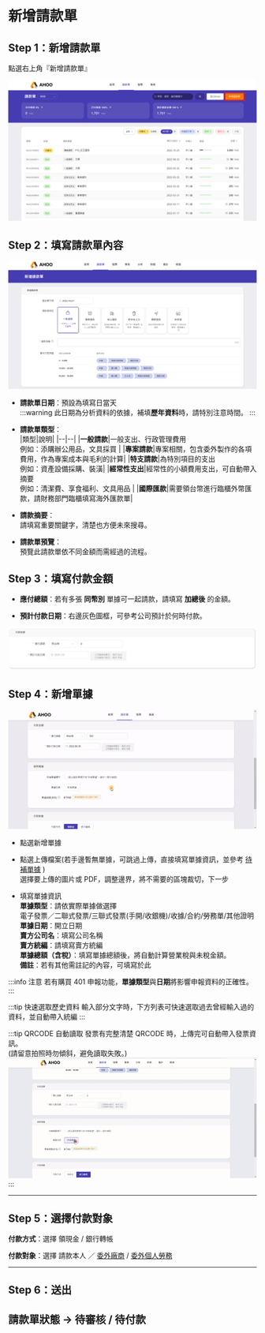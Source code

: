 # 新增請款單

## **Step 1：新增請款單**

點選右上角『新增請款單』

![新增請款單](./new.png)

## **Step 2：填寫請款單內容**

![填寫請款單內容](./normal.png)

- **請款單日期**：預設為填寫日當天  
  :::warning
  此日期為分析資料的依據，補填**歷年資料**時，請特別注意時間。
  :::

- **請款單類型**：  
  |類型|說明|
  |--|--|
  |**一般請款**|一般支出、行政管理費用<br>例如：添購辦公用品，文具採買 |
  |**專案請款**|專案相關，包含委外製作的各項費用，作為專案成本與毛利的計算|
  |**特支請款**|為特別項目的支出<br>例如：資產設備採購、裝潢|
  |**經常性支出**|經常性的小額費用支出，可自動帶入摘要<br>例如：清潔費、享食福利、文具用品 |
  |**國際匯款**|需要領台幣進行臨櫃外幣匯款，請財務部門臨櫃填寫海外匯款單|

- **請款摘要**：  
  請填寫重要關鍵字，清楚也方便未來搜尋。

- **請款單預覽**：  
  預覽此請款單依不同金額而需經過的流程。

## **Step 3：填寫付款金額**

- **應付總額**：若有多張 **同幣別** 單據可一起請款，請填寫 **加總後** 的金額。

- **預計付款日期**：右邊灰色圖框，可參考公司預計於何時付款。

![填寫付款金額](./money.png)

## **Step 4：新增單據**

![新增單據](./receipt.gif)

- 點選新增單據

- 點選上傳檔案(若手邊暫無單據，可跳過上傳，直接填寫單據資訊，並參考 [待補單據](/employee/payment/receipt) )  
  選擇要上傳的圖片或 PDF，調整邊界，將不需要的區塊裁切，下一步

- 填寫單據資訊  
   **單據類型**：請依實際單據做選擇  
  電子發票／二聯式發票/三聯式發票(手開/收銀機)/收據/合約/勞務單/其他證明  
   **單據日期**：開立日期  
   **賣方公司名**：填寫公司名稱  
   **賣方統編**：請填寫賣方統編  
   **單據總額（含稅）**：填寫單據總額後，將自動計算營業稅與未稅金額。  
   **備註**：若有其他需註記的內容，可填寫於此

:::info 注意
若有購買 401 申報功能，**單據類型**與**日期**將影響申報資料的正確性。
:::

:::tip 快速選取歷史資料
輸入部分文字時，下方列表可快速選取過去曾經輸入過的資料，並自動帶入統編
:::

:::tip QRCODE 自動讀取
發票有完整清楚 QRCODE 時，上傳完可自動帶入發票資訊。  
(請留意拍照時勿傾斜，避免讀取失敗。)
![QRcode](./qrcode.gif)
:::

---

## **Step 5：選擇付款對象**

**付款方式**：選擇 領現金 / 銀行轉帳

**付款對象**：選擇 請款本人 ／ [委外廠商](/employee/project/vd) / [委外個人勞務](/employee/project/os)

---

## **Step 6：送出**

## 請款單狀態 → 待審核 / 待付款
